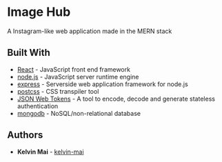 # Image Hub

A Instagram-like web application made in the MERN stack

<!-- ### Features -->

<!-- ### Installing -->

<!-- ## Deployment -->

## Built With

* [React](https://reactjs.org/) - JavaScript front end framework
* [node.js](https://nodejs.org/en/) - JavaScript server runtime engine
* [express](https://expressjs.com/) - Serverside web application framework for node.js
* [postcss](http://postcss.org/) - CSS transpiler tool
* [JSON Web Tokens](https://jwt.io/) - A tool to encode, decode and generate stateless authentication
* [mongodb](https://www.mongodb.com/) - NoSQL/non-relational database

## Authors

* **Kelvin Mai** - [kelvin-mai](https://github.com/kelvin-mai/)
